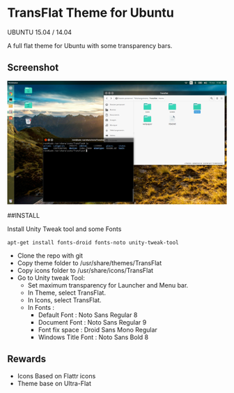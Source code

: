 TransFlat Theme for Ubuntu
===============
UBUNTU 15.04 / 14.04

A full flat theme for Ubuntu with some transparency bars. 

## Screenshot

![](https://raw.githubusercontent.com/ordinerf/Ubuntu-TransFlat-Theme/master/screen/screen.png)

##INSTALL

Install Unity Tweak tool and some Fonts

    apt-get install fonts-droid fonts-noto unity-tweak-tool

* Clone the repo with git
* Copy theme folder to /usr/share/themes/TransFlat
* Copy icons folder to /usr/share/icons/TransFlat
* Go to Unity tweak Tool:
    * Set maximum transparency for Launcher and Menu bar.
    * In Theme, select TransFlat.
    * In Icons, select TransFlat.
    * In Fonts :
        * Default Font : Noto Sans Regular 8
        * Document Font : Noto Sans Regular 9
        * Font fix space : Droid Sans Mono Regular
        * Windows Title Font : Noto Sans Bold 8

## Rewards

- Icons Based on Flattr icons
- Theme base on Ultra-Flat
